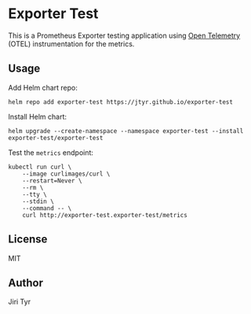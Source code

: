 Exporter Test
=============

This is a Prometheus Exporter testing application using [Open
Telemetry](https://opentelemetry.io/) (OTEL) instrumentation for the metrics.


Usage
-----

Add Helm chart repo:

```shell
helm repo add exporter-test https://jtyr.github.io/exporter-test
```

Install Helm chart:

```shell
helm upgrade --create-namespace --namespace exporter-test --install exporter-test/exporter-test
```

Test the `metrics` endpoint:

```shell
kubectl run curl \
    --image curlimages/curl \
    --restart=Never \
    --rm \
    --tty \
    --stdin \
    --command -- \
    curl http://exporter-test.exporter-test/metrics
```


License
-------

MIT


Author
------

Jiri Tyr
